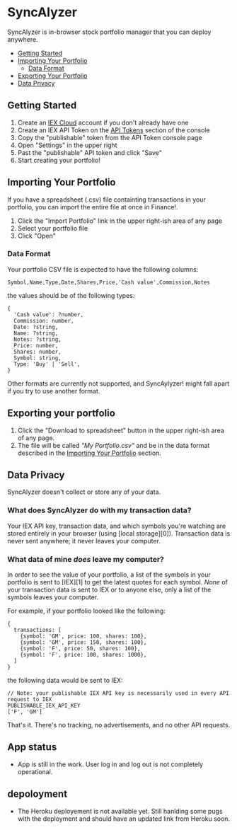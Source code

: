 # SyncAlyzer

SyncAlyzer is in-browser stock portfolio manager that you can deploy anywhere.

* [Getting Started](#getting-started)
* [Importing Your Portfolio](#importing-your-portfolio)
  * [Data Format](#data-format)
* [Exporting Your Portfolio](#exporting-your-portfolio)
* [Data Privacy](#data-privacy)

## Getting Started

1. Create an [IEX Cloud](https://iexcloud.io/) account if you don't already have one
2. Create an IEX API Token on the [API Tokens](https://iexcloud.io/console/tokens) section of the console
3. Copy the "publishable" token from the API Token console page
4. Open "Settings" in the upper right
5. Past the "publishable" API token and click "Save"
6. Start creating your portfolio!

## Importing Your Portfolio

If you have a spreadsheet (.csv) file containting transactions in your portfolio, you can import the
entire file at once in Finance!.

1. Click the "Import Portfolio" link in the upper right-ish area of any page
2. Select your portfolio file
3. Click "Open"

### Data Format

Your portfolio CSV file is expected to have the following columns:

```
Symbol,Name,Type,Date,Shares,Price,'Cash value',Commission,Notes
```

the values should be of the following types:

```
{
  'Cash value': ?number,
  Commission: number,
  Date: ?string,
  Name: ?string,
  Notes: ?string,
  Price: number,
  Shares: number,
  Symbol: string,
  Type: 'Buy' | 'Sell',
}
```

Other formats are currently not supported, and SyncAylyzer! might fall apart if you try to use another
format.



## Exporting your portfolio

1. Click the "Download to spreadsheet" button in the upper right-ish area of any page.
2. The file will be called _"My Portfolio.csv"_ and be in the data format described in the
   [Importing Your Portfolio](#importing-your-portfolio) section.

## Data Privacy

SyncAlyzer doesn't collect or store any of your data. 

### What does SyncAlyzer do with my transaction data?

Your IEX API key, transaction data, and which symbols you're watching are stored entirely in your
browser (using [local storage][0]). Transaction data is never sent anywhere; it never leaves your
computer.

### What data of mine *does* leave my computer?

In order to see the value of your portfolio, a list of the symbols in your portfolio is sent to
[IEX][1] to get the latest quotes for each symbol. *None* of your transaction data is sent to IEX or
to anyone else, only a list of the symbols leaves your computer.

For example, if your portfolio looked like the following:

```
{
  transactions: [
    {symbol: 'GM', price: 100, shares: 100},
    {symbol: 'GM', price: 150, shares: 100},
    {symbol: 'F', price: 50, shares: 100},
    {symbol: 'F', price: 100, shares: 1000},
  ]
}
```

the following data would be sent to IEX:

```
// Note: your publishable IEX API key is necessarily used in every API request to IEX
PUBLISHABLE_IEX_API_KEY
['F', 'GM']
```

That's it. There's no tracking, no advertisements, and no other API requests.

## App status 
- App is still in the work. User log in and log out is not completely operational. 

## depoloyment 
- The Heroku deployement is not available yet. Still hanlding some pugs with the deployment and should have an updated link from Heroku soon. 
